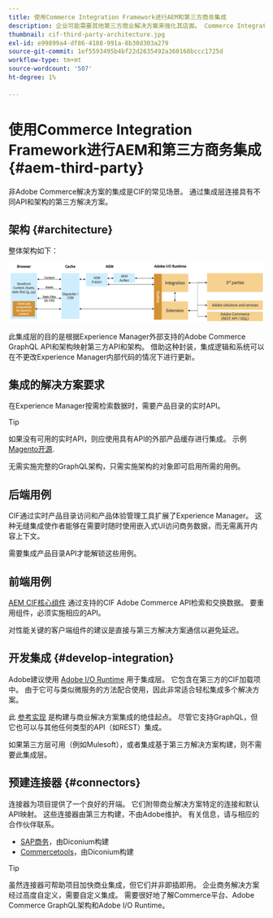```yaml
---
title: 使用Commerce Integration Framework进行AEM和第三方商务集成
description: 企业可能需要其他第三方商业解决方案来强化其店面。 Commerce Integration Framework (CIF)可用于此类集成方案，以使用I/O运行时将第三方商业解决方案连接到Adobe Experience Manager。
thumbnail: cif-third-party-architecture.jpg
exl-id: e99899a4-df86-4108-991a-8b30d303a279
source-git-commit: 1ef5593495b4bf22d2635492a360168bccc1725d
workflow-type: tm+mt
source-wordcount: '507'
ht-degree: 1%

---
```


# 使用Commerce Integration Framework进行AEM和第三方商务集成 {#aem-third-party}

非Adobe Commerce解决方案的集成是CIF的常见场景。 通过集成层连接具有不同API和架构的第三方解决方案。

## 架构 {#architecture}

整体架构如下：

![AEM非Magento/第三方架构概述](../assets//AEM_nonMagento_Architecture.png)

此集成层的目的是根据Experience Manager外部支持的Adobe Commerce GraphQL API和架构映射第三方API和架构。 借助这种封装，集成逻辑和系统可以在不更改Experience Manager内部代码的情况下进行更新。

## 集成的解决方案要求

在Experience Manager按需检索数据时，需要产品目录的实时API。

>[!TIP]
>
>如果没有可用的实时API，则应使用具有API的外部产品缓存进行集成。 示例 [Magento开源](https://business.adobe.com/products/magento/open-source.html).

无需实施完整的GraphQL架构，只需实施架构的对象即可启用所需的用例。

## 后端用例

CIF通过实时产品目录访问和产品体验管理工具扩展了Experience Manager。 这种无缝集成使作者能够在需要时随时使用嵌入式UI访问商务数据，而无需离开内容上下文。

需要集成产品目录API才能解锁这些用例。

## 前端用例

[AEM CIF核心组件](https://github.com/adobe/aem-core-cif-components) 通过支持的CIF Adobe Commerce API检索和交换数据。 要重用组件，必须实施相应的API。

对性能关键的客户端组件的建议是直接与第三方解决方案通信以避免延迟。

## 开发集成 {#develop-integration}

Adobe建议使用 [Adobe I/O Runtime](https://developer.adobe.com/apis/experienceplatform/runtime.html) 用于集成层。 它包含在第三方的CIF加载项中。 由于它可与类似微服务的方法配合使用，因此非常适合轻松集成多个解决方案。

此 [参考实现](https://github.com/adobe/commerce-cif-graphql-integration-reference) 是构建与商业解决方案集成的绝佳起点。 尽管它支持GraphQL，但它也可以与其他任何类型的API（如REST）集成。

如果第三方层可用（例如Mulesoft），或者集成基于第三方解决方案构建，则不需要此集成层。

## 预建连接器 {#connectors}

连接器为项目提供了一个良好的开端。 它们附带商业解决方案特定的连接和默认API映射。 这些连接器由第三方构建，不由Adobe维护。 有关信息，请与相应的合作伙伴联系。

* [SAP商务](https://github.com/diconium/commerce-cif-graphql-integration-hybris)，由Diconium构建
* [Commercetools](https://github.com/diconium/commerce-cif-graphql-integration-commercetool)，由Diconium构建

>[!TIP]
>
>虽然连接器可帮助项目加快商业集成，但它们并非即插即用。 企业商务解决方案经过高度自定义，需要自定义集成。 需要很好地了解Commerce平台、Adobe Commerce GraphQL架构和Adobe I/O Runtime。
